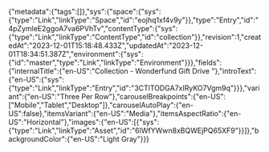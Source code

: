 {"metadata":{"tags":[]},"sys":{"space":{"sys":{"type":"Link","linkType":"Space","id":"eojhq1xf4v9y"}},"type":"Entry","id":"4pZymleE2ggoA7va6PVhTv","contentType":{"sys":{"type":"Link","linkType":"ContentType","id":"collection"}},"revision":1,"createdAt":"2023-12-01T15:18:48.433Z","updatedAt":"2023-12-01T18:34:51.387Z","environment":{"sys":{"id":"master","type":"Link","linkType":"Environment"}}},"fields":{"internalTitle":{"en-US":"Collection - Wonderfund Gift Drive "},"introText":{"en-US":{"sys":{"type":"Link","linkType":"Entry","id":"3CTlTODGA7xIRyKO7Vgm9q"}}},"variant":{"en-US":"Three Per Row"},"carouselBreakpoints":{"en-US":["Mobile","Tablet","Desktop"]},"carouselAutoPlay":{"en-US":false},"itemsVariant":{"en-US":"Media"},"itemsAspectRatio":{"en-US":"Horizontal"},"images":{"en-US":[{"sys":{"type":"Link","linkType":"Asset","id":"6lWfYWwn8xBQWEjPQ65XF9"}}]},"backgroundColor":{"en-US":"Light Gray"}}}